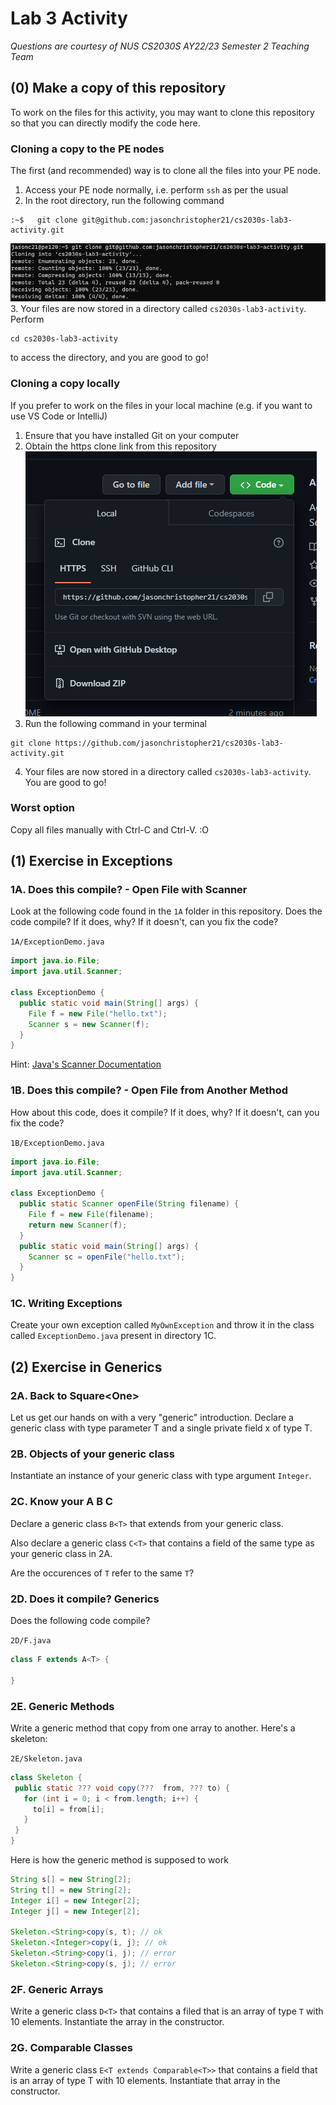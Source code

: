 # Lab 3 Activity
_Questions are courtesy of NUS CS2030S AY22/23 Semester 2 Teaching Team_

## (0) Make a copy of this repository

To work on the files for this activity, you may want to clone this repository so that you can directly modify the code here.

### Cloning a copy to the PE nodes

The first (and recommended) way is to clone all the files into your PE node.

1. Access your PE node normally, i.e. perform `ssh` as per the usual
2. In the root directory, run the following command
```
:~$   git clone git@github.com:jasonchristopher21/cs2030s-lab3-activity.git
```
![](./util-images/git-clone.PNG)
3. Your files are now stored in a directory called `cs2030s-lab3-activity`. Perform 
```
cd cs2030s-lab3-activity
```
to access the directory, and you are good to go!

### Cloning a copy locally

If you prefer to work on the files in your local machine (e.g. if you want to use VS Code or IntelliJ)

1. Ensure that you have installed Git on your computer
2. Obtain the https clone link from this repository
![](./util-images/clone-option.png)
3. Run the following command in your terminal
```
git clone https://github.com/jasonchristopher21/cs2030s-lab3-activity.git
```
4. Your files are now stored in a directory called `cs2030s-lab3-activity`. You are good to go!

### Worst option

Copy all files manually with Ctrl-C and Ctrl-V. :O

## (1) Exercise in Exceptions

### 1A. Does this compile? - Open File with Scanner

Look at the following code found in the `1A` folder in this repository. Does the code compile?
If it does, why? If it doesn't, can you fix the code?

`1A/ExceptionDemo.java`

```java
import java.io.File;
import java.util.Scanner;

class ExceptionDemo {
  public static void main(String[] args) {
	File f = new File("hello.txt");
	Scanner s = new Scanner(f);
  }
}
```

Hint: [Java's Scanner Documentation](https://docs.oracle.com/javase/7/docs/api/java/util/Scanner.html#Scanner(java.io.File))

### 1B. Does this compile? - Open File from Another Method

How about this code, does it compile? If it does, why? If it doesn't, can you fix the code?

`1B/ExceptionDemo.java`

```java
import java.io.File;
import java.util.Scanner;

class ExceptionDemo {
  public static Scanner openFile(String filename) {
    File f = new File(filename);
    return new Scanner(f);
  }
  public static void main(String[] args) {
    Scanner sc = openFile("hello.txt");
  }
}
```

### 1C. Writing Exceptions

Create your own exception called `MyOwnException` and throw it in the class called `ExceptionDemo.java` present in directory 1C.

## (2) Exercise in Generics

### 2A. Back to Square&lt;One&gt;

Let us get our hands on with a very "generic" introduction. Declare a generic class with type parameter T and a single private field x of type T.

### 2B. Objects of your generic class

Instantiate an instance of your generic class with type argument `Integer`.

### 2C. Know your A B C

Declare a generic class `B<T>` that extends from your generic class.

Also declare a generic class `C<T>` that contains a field of the same type as your generic class in 2A. 

Are the occurences of `T` refer to the same `T`?

### 2D. Does it compile? Generics

Does the following code compile?

`2D/F.java`

```java
class F extends A<T> {

}
```

### 2E. Generic Methods

Write a generic method that copy from one array to another. Here's a skeleton:

`2E/Skeleton.java`

```java
class Skeleton { 
 public static ??? void copy(???  from, ??? to) {
   for (int i = 0; i < from.length; i++) {
	 to[i] = from[i];
   }
 }
}
```

Here is how the generic method is supposed to work

```java
String s[] = new String[2];
String t[] = new String[2];
Integer i[] = new Integer[2];
Integer j[] = new Integer[2];

Skeleton.<String>copy(s, t); // ok
Skeleton.<Integer>copy(i, j); // ok
Skeleton.<String>copy(i, j); // error
Skeleton.<String>copy(s, j); // error
```

### 2F. Generic Arrays

Write a generic class `D<T>` that contains a filed that is an array of type `T` with 10 elements. Instantiate the array in the constructor.

### 2G. Comparable Classes

Write a generic class `E<T extends Comparable<T>>` that contains a field that is an array of type T with 10 elements. Instantiate that array in the constructor.